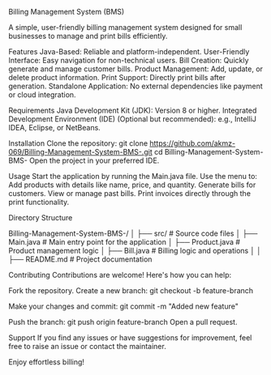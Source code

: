 Billing Management System (BMS)

A simple, user-friendly billing management system designed for small businesses to manage and print bills efficiently.

Features
Java-Based: Reliable and platform-independent.
User-Friendly Interface: Easy navigation for non-technical users.
Bill Creation: Quickly generate and manage customer bills.
Product Management: Add, update, or delete product information.
Print Support: Directly print bills after generation.
Standalone Application: No external dependencies like payment or cloud integration.

Requirements
Java Development Kit (JDK): Version 8 or higher.
Integrated Development Environment (IDE) (Optional but recommended): e.g., IntelliJ IDEA, Eclipse, or NetBeans.

Installation
Clone the repository:
git clone https://github.com/akmz-069/Billing-Management-System-BMS-.git
cd Billing-Management-System-BMS-
Open the project in your preferred IDE.


Usage
Start the application by running the Main.java file.
Use the menu to:
Add products with details like name, price, and quantity.
Generate bills for customers.
View or manage past bills.
Print invoices directly through the print functionality.

Directory Structure


Billing-Management-System-BMS-/
│
├── src/                  # Source code files
│   ├── Main.java         # Main entry point for the application
│   ├── Product.java      # Product management logic
│   ├── Bill.java         # Billing logic and operations
│ 
│
├── README.md             # Project documentation

Contributing
Contributions are welcome! Here's how you can help:

Fork the repository.
Create a new branch:
git checkout -b feature-branch

Make your changes and commit:
git commit -m "Added new feature"

Push the branch:
git push origin feature-branch
Open a pull request.

Support
If you find any issues or have suggestions for improvement, feel free to raise an issue or contact the maintainer.

Enjoy effortless billing!

